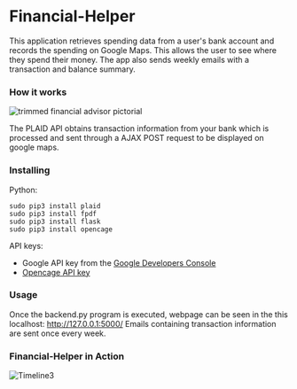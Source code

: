 # Financial-Helper

This application retrieves spending data from a user's bank account and records the spending on Google Maps. This allows the user to see where they spend their money. The app also sends weekly emails with a transaction and balance summary.

### How it works
![trimmed financial advisor pictorial](https://user-images.githubusercontent.com/42727015/63906020-2c08a000-c9e4-11e9-8634-0c81660eb401.png)

The PLAID API obtains transaction information from your bank which is processed and sent through a AJAX POST request to be displayed on google maps.


### Installing
Python:
```
sudo pip3 install plaid
sudo pip3 install fpdf
sudo pip3 install flask 
sudo pip3 install opencage
```
API keys:
* Google API key from the [Google Developers Console](https://console.developers.google.com)
* [Opencage API key](https://opencagedata.com/api)

### Usage
Once the backend.py program is executed, webpage can be seen in the this localhost: http://127.0.0.1:5000/
Emails containing transaction information are sent once every week. 



### Financial-Helper in Action
![Timeline3](https://user-images.githubusercontent.com/42727015/63825362-893f1b80-c928-11e9-8c57-042a7e7e3987.gif)



